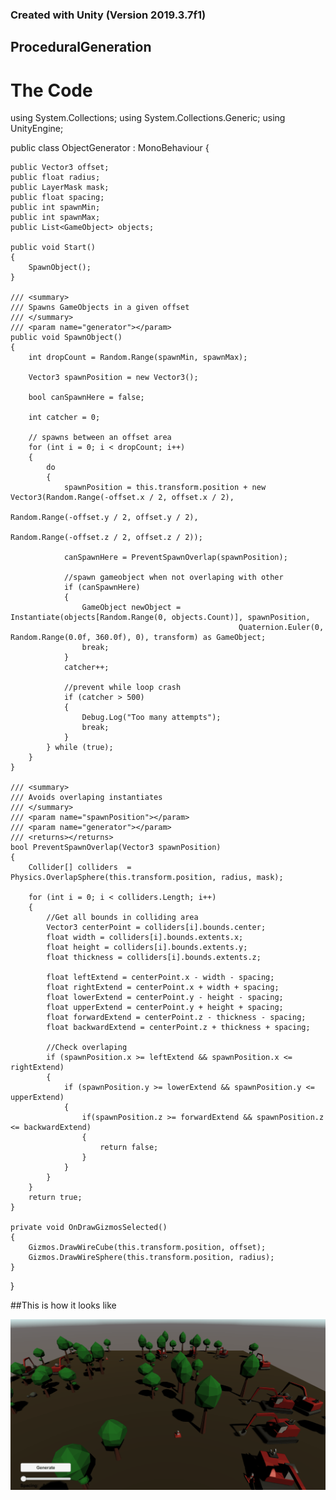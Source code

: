 ### Created with Unity (Version 2019.3.7f1)

## ProceduralGeneration

# The Code


using System.Collections;
using System.Collections.Generic;
using UnityEngine;

public class ObjectGenerator : MonoBehaviour
{

    public Vector3 offset;
    public float radius;
    public LayerMask mask;
    public float spacing;
    public int spawnMin;
    public int spawnMax;
    public List<GameObject> objects;

    public void Start()
    {
        SpawnObject();
    }

    /// <summary>
    /// Spawns GameObjects in a given offset
    /// </summary>
    /// <param name="generator"></param>
    public void SpawnObject()
    {
        int dropCount = Random.Range(spawnMin, spawnMax);

        Vector3 spawnPosition = new Vector3();

        bool canSpawnHere = false;

        int catcher = 0;

        // spawns between an offset area
        for (int i = 0; i < dropCount; i++)
        {
            do
            {
                spawnPosition = this.transform.position + new Vector3(Random.Range(-offset.x / 2, offset.x / 2),
                                                                      Random.Range(-offset.y / 2, offset.y / 2),
                                                                      Random.Range(-offset.z / 2, offset.z / 2));

                canSpawnHere = PreventSpawnOverlap(spawnPosition);

                //spawn gameobject when not overlaping with other 
                if (canSpawnHere)
                {
                    GameObject newObject = Instantiate(objects[Random.Range(0, objects.Count)], spawnPosition,
                                                       Quaternion.Euler(0, Random.Range(0.0f, 360.0f), 0), transform) as GameObject;
                    break;
                }
                catcher++;

                //prevent while loop crash
                if (catcher > 500)
                {
                    Debug.Log("Too many attempts");
                    break;
                }
            } while (true);
        }
    }

    /// <summary>
    /// Avoids overlaping instantiates
    /// </summary>
    /// <param name="spawnPosition"></param>
    /// <param name="generator"></param>
    /// <returns></returns>
    bool PreventSpawnOverlap(Vector3 spawnPosition)
    {
        Collider[] colliders  = Physics.OverlapSphere(this.transform.position, radius, mask);

        for (int i = 0; i < colliders.Length; i++)
        {
            //Get all bounds in colliding area
            Vector3 centerPoint = colliders[i].bounds.center;
            float width = colliders[i].bounds.extents.x;
            float height = colliders[i].bounds.extents.y;
            float thickness = colliders[i].bounds.extents.z;

            float leftExtend = centerPoint.x - width - spacing;
            float rightExtend = centerPoint.x + width + spacing;
            float lowerExtend = centerPoint.y - height - spacing;
            float upperExtend = centerPoint.y + height + spacing;
            float forwardExtend = centerPoint.z - thickness - spacing;
            float backwardExtend = centerPoint.z + thickness + spacing;

            //Check overlaping
            if (spawnPosition.x >= leftExtend && spawnPosition.x <= rightExtend)
            {
                if (spawnPosition.y >= lowerExtend && spawnPosition.y <= upperExtend)
                {
                    if(spawnPosition.z >= forwardExtend && spawnPosition.z <= backwardExtend)
                    {
                        return false;
                    }
                }
            }
        }
        return true;
    }

    private void OnDrawGizmosSelected()
    {
        Gizmos.DrawWireCube(this.transform.position, offset);
        Gizmos.DrawWireSphere(this.transform.position, radius);
    }
}

##This is how it looks like

![Example](/Images/Example.gif)
